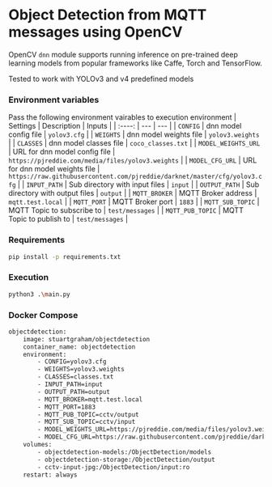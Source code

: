 # Object Detection from MQTT messages using OpenCV
OpenCV `dnn` module supports running inference on pre-trained deep learning models from popular frameworks like Caffe, Torch and TensorFlow. 

Tested to work with YOLOv3 and v4 predefined models
 
### Environment variables
Pass the following environment vairables to execution environment
| Settings | Description | Inputs |
| :----: | --- | --- |
| `CONFIG` | dnn model config file | `yolov3.cfg` |
| `WEIGHTS` | dnn model weights file | `yolov3.weights` |
| `CLASSES` | dnn model classes file | `coco_classes.txt` |
| `MODEL_WEIGHTS_URL` | URL for dnn model config file | `https://pjreddie.com/media/files/yolov3.weights` |
| `MODEL_CFG_URL` | URL for dnn model weights file | `https://raw.githubusercontent.com/pjreddie/darknet/master/cfg/yolov3.cfg` |
| `INPUT_PATH` | Sub directory with input files | `input` |
| `OUTPUT_PATH` | Sub directory with output files | `output` |
| `MQTT_BROKER` | MQTT Broker address | `mqtt.test.local` |
| `MQTT_PORT` | MQTT Broker port | `1883` |
| `MQTT_SUB_TOPIC` | MQTT Topic to subscribe to | `test/messages` |
| `MQTT_PUB_TOPIC` | MQTT Topic to publish to | `test/messages` |

### Requirements
```sh
pip install -p requirements.txt
```

### Execution 
```sh
python3 .\main.py
```

### Docker Compose
```sh 
objectdetection:
    image: stuartgraham/objectdetection
    container_name: objectdetection
    environment:
        - CONFIG=yolov3.cfg
        - WEIGHTS=yolov3.weights
        - CLASSES=classes.txt
        - INPUT_PATH=input
        - OUTPUT_PATH=output
        - MQTT_BROKER=mqtt.test.local
        - MQTT_PORT=1883
        - MQTT_PUB_TOPIC=cctv/output
        - MQTT_SUB_TOPIC=cctv/input
        - MODEL_WEIGHTS_URL=https://pjreddie.com/media/files/yolov3.weights
        - MODEL_CFG_URL=https://raw.githubusercontent.com/pjreddie/darknet/master/cfg/yolov3.cfg
    volumes:
        - objectdetection-models:/ObjectDetection/models
        - objectdetection-storage:/ObjectDetection/output
        - cctv-input-jpg:/ObjectDetection/input:ro
    restart: always
```
